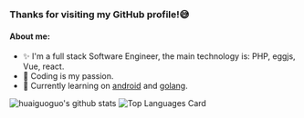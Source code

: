 ### Thanks for visiting my GitHub profile!:sweat_smile:

#### About me:
- :sparkles: I'm a full stack Software Engineer, the main technology is: PHP, eggjs, Vue, react.
- :yellow_heart: Coding is my passion.
- :dizzy: Currently learning on [android](https://github.com/android) and [golang](https://github.com/golang/go).

![huaiguoguo's github stats](https://github-readme-stats.vercel.app/api?username=huaiguoguo&show_icons=true&include_all_commits=false&count_private=true&theme=radical&line_height=40)
![Top Languages Card](https://github-readme-stats.vercel.app/api/top-langs/?username=huaiguoguo&theme=radical&hide=html)



<!-- - :star2: Open source enthusiasts.project: [gomodbus](https://github.com/thinkgos/gomodbus), [go-iecp5](https://github.com/thinkgos/go-iecp5),[aliyun-iot](https://github.com/thinkgos/aliyun-iot),-->
<!--
**huaiguoguo/huaiguoguo** is a ✨ _special_ ✨ repository because its `README.md` (this file) appears on your GitHub profile.

Here are some ideas to get you started:

- 🤔 I am a full stack programmer, the main technology is: PHP, eggjs, Vue, react;
- 
- 🔭 I’m currently working on ...
- 🌱 I’m currently learning ...
- 👯 I’m looking to collaborate on ...
- 🤔 I’m looking for help with ...
- 💬 Ask me about ...
- 📫 How to reach me: ...
- 😄 Pronouns: ...
- ⚡ Fun fact: ...
-->
